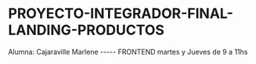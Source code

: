 # PROYECTO-INTEGRADOR-FINAL-LANDING-PRODUCTOS
Alumna: Cajaraville Marlene -----
FRONTEND martes y Jueves de 9 a 11hs
